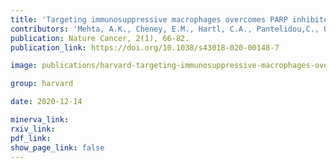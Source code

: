 ```yaml
---
title: 'Targeting immunosuppressive macrophages overcomes PARP inhibitor resistance in BRCA1-associated triple-negative breast cancer.'
contributors: 'Mehta, A.K., Cheney, E.M., Hartl, C.A., Pantelidou,C., Oliwa, M., Castrillon, J.A., Lin, J.-R., Hurst, K.E., de Oliveira Taveira, M., Johnson, N.T., Oldham, W.M., Kalocsay, M., Berberich, M.J., Boswell, S.A., Kothari, A., Johnson, S., Dillon, D.A., Lipschitz, M., Rodig, S., Santagata, S., Garber, J.E., Tung, N., Yélamos, J., Thaxton, J.E., Mittendorf, E.A., Sorger, P.K., Shapiro, G.I., & Guerriero, J.L. (2021).'
publication: Nature Cancer, 2(1), 66-82.
publication_link: https://doi.org/10.1038/s43018-020-00148-7

image: publications/harvard-targeting-immunosuppressive-macrophages-overcomes-PARP-inhibitor-resistance-in-BRCA1-associated-triple-negative-breast-cancer.jpeg

group: harvard

date: 2020-12-14

minerva_link:
rxiv_link:
pdf_link:
show_page_link: false
---
```

